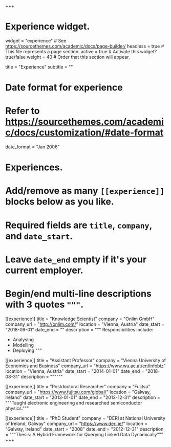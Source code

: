 +++
# Experience widget.
widget = "experience"  # See https://sourcethemes.com/academic/docs/page-builder/
headless = true  # This file represents a page section.
active = true  # Activate this widget? true/false
weight = 40  # Order that this section will appear.

title = "Experience"
subtitle = ""

# Date format for experience
#   Refer to https://sourcethemes.com/academic/docs/customization/#date-format
date_format = "Jan 2006"

# Experiences.
#   Add/remove as many `[[experience]]` blocks below as you like.
#   Required fields are `title`, `company`, and `date_start`.
#   Leave `date_end` empty if it's your current employer.
#   Begin/end multi-line descriptions with 3 quotes `"""`.
[[experience]]
  title = "Knowledge Scientist"
  company = "Onlim GmbH"
  company_url = "http://onlim.com/"
  location = "Vienna, Austria"
  date_start = "2018-09-01"
  date_end = ""
  description = """
  Responsibilities include:
  * Analysing
  * Modelling
  * Deploying
  """

[[experience]]
  title = "Assistant Professor"
  company = "Vienna University of Economics and Business"
  company_url = "https://www.wu.ac.at/en/infobiz"
  location = "Vienna, Austria"
  date_start = "2014-01-01"
  date_end = "2018-08-31"
  description = """"""

[[experience]]
  title = "Postdoctoral Researcher"
  company = "Fujitsu"
  company_url = "https://www.fujitsu.com/global/"
  location = "Galway, Ireland"
  date_start = "2013-01-01"
  date_end = "2013-12-31"
  description = """Taught electronic engineering and researched semiconductor physics."""

[[experience]]
  title = "PhD Student"
  company = "DERI at National University of Ireland, Galway"
  company_url = "https://www.deri.ie/"
  location = "Galway, Ireland"
  date_start = "2008"
  date_end = "2012-12-31"
  description = """Thesis: A Hybrid Framework for Querying Linked Data Dynamically"""
+++
